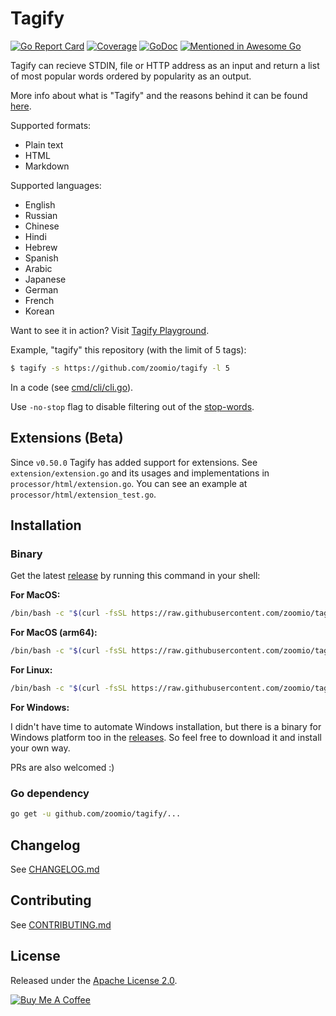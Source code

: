 # Tagify

[![Go Report Card](https://goreportcard.com/badge/github.com/zoomio/tagify)](https://goreportcard.com/report/github.com/zoomio/tagify)
[![Coverage](https://codecov.io/gh/zoomio/tagify/branch/master/graph/badge.svg)](https://codecov.io/gh/zoomio/tagify)
[![GoDoc](https://godoc.org/github.com/zoomio/tagify?status.svg)](https://godoc.org/github.com/zoomio/tagify)
[![Mentioned in Awesome Go](https://awesome.re/mentioned-badge.svg)](https://github.com/avelino/awesome-go)

Tagify can recieve STDIN, file or HTTP address as an input and return a list of most popular words ordered by popularity as an output.

More info about what is "Tagify" and the reasons behind it can be found [here](https://zoomio.org/blog/post/tags_as_a_service-5712840111423488).

Supported formats:
- Plain text
- HTML
- Markdown

Supported languages:
- English
- Russian
- Chinese
- Hindi
- Hebrew
- Spanish
- Arabic
- Japanese
- German
- French
- Korean

Want to see it in action? Visit [Tagify Playground](https://www.zoomio.org/tagify).

Example, "tagify" this repository (with the limit of 5 tags):
```bash
$ tagify -s https://github.com/zoomio/tagify -l 5
```

In a code (see [cmd/cli/cli.go](https://raw.githubusercontent.com/zoomio/tagify/master/cmd/cli/cli.go)).

Use `-no-stop` flag to disable filtering out of the [stop-words](https://github.com/zoomio/stopwords).

## Extensions (Beta)

Since `v0.50.0` Tagify has added support for extensions. See `extension/extension.go` and its usages and implementations in `processor/html/extension.go`. You can see an example at `processor/html/extension_test.go`.

## Installation

### Binary

Get the latest [release](https://github.com/zoomio/tagify/releases/latest) by running this command in your shell:

__For MacOS:__
```bash
/bin/bash -c "$(curl -fsSL https://raw.githubusercontent.com/zoomio/tagify/master/_bin/install.sh)" -o darwin
```

__For MacOS (arm64):__
```bash
/bin/bash -c "$(curl -fsSL https://raw.githubusercontent.com/zoomio/tagify/master/_bin/install.sh)" -o darwin arm64
```

__For Linux:__
```bash
/bin/bash -c "$(curl -fsSL https://raw.githubusercontent.com/zoomio/tagify/master/_bin/install.sh)" -o linux
```

__For Windows:__

I didn't have time to automate Windows installation, but there is a binary for Windows platform too in the [releases](https://github.com/zoomio/tagify/releases/latest). So feel free to download it and install your own way. 

PRs are also welcomed :)

### Go dependency

```bash
go get -u github.com/zoomio/tagify/...
```

## Changelog

See [CHANGELOG.md](https://raw.githubusercontent.com/zoomio/tagify/master/CHANGELOG.md)

## Contributing

See [CONTRIBUTING.md](https://raw.githubusercontent.com/zoomio/tagify/master/CONTRIBUTING.md)

## License

Released under the [Apache License 2.0](https://raw.githubusercontent.com/zoomio/tagify/master/LICENSE).

[![Buy Me A Coffee](https://www.buymeacoffee.com/assets/img/custom_images/orange_img.png)](https://www.buymeacoffee.com/smeshkov)